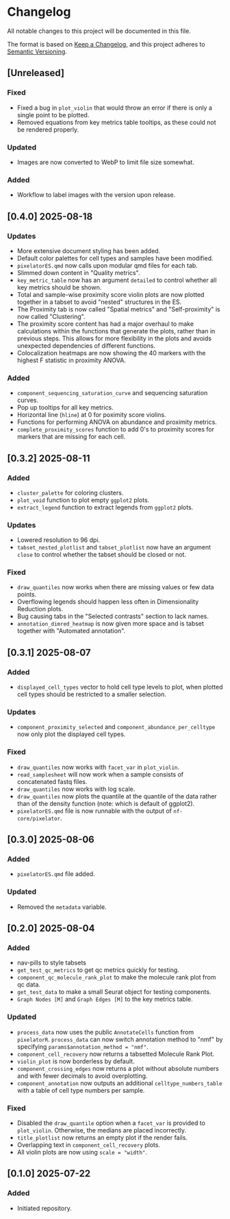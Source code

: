 # Changelog

All notable changes to this project will be documented in this file.

The format is based on [Keep a Changelog](https://keepachangelog.com/en/1.0.0/),
and this project adheres to [Semantic Versioning](https://semver.org/spec/v2.0.0.html).

## [Unreleased]

### Fixed
- Fixed a bug in `plot_violin` that would throw an error if there is only a single point to be plotted. 
- Removed equations from key metrics table tooltips, as these could not be rendered properly.

### Updated
- Images are now converted to WebP to limit file size somewhat. 

### Added
- Workflow to label images with the version upon release. 

## [0.4.0] 2025-08-18

### Updates
- More extensive document styling has been added.
- Default color palettes for cell types and samples have been modified.
- `pixelatorES.qmd` now calls upon modular qmd files for each tab.
- Slimmed down content in "Quality metrics".
- `key_metric_table` now has an argument `detailed` to control whether all key metrics should be shown. 
- Total and sample-wise proximity score violin plots are now plotted together in a tabset to avoid "nested" structures in the ES. 
- The Proximity tab is now called "Spatial metrics" and "Self-proximity" is now called "Clustering".
- The proximity score content has had a major overhaul to make calculations within the functions that generate the plots, rather than in previous steps. This allows for more flexibility in the plots and avoids unexpected dependencies of different functions.
- Colocalization heatmaps are now showing the 40 markers with the highest F statistic in proximity ANOVA. 

### Added
- `component_sequencing_saturation_curve` and sequencing saturation curves.
- Pop up tooltips for all key metrics.
- Horizontal line (`hline`) at 0 for poximity score violins.
- Functions for performing ANOVA on abundance and proximity metrics. 
- `complete_proximity_scores` function to add 0's to proximity scores for markers that are missing for each cell.

## [0.3.2] 2025-08-11

### Added
- `cluster_palette` for coloring clusters.
- `plot_void` function to plot empty `ggplot2` plots.
- `extract_legend` function to extract legends from `ggplot2` plots.

### Updates
- Lowered resolution to 96 dpi.
- `tabset_nested_plotlist` and `tabset_plotlist` now have an argument `close` to control whether the tabset should be closed or not.

### Fixed
- `draw_quantiles` now works when there are missing values or few data points.
- Overflowing legends should happen less often in Dimensionality Reduction plots.
- Bug causing tabs in the "Selected contrasts" section to lack names.
- `annotation_dimred_heatmap` is now given more space and is tabset together with "Automated annotation".

## [0.3.1] 2025-08-07

### Added
- `displayed_cell_types` vector to hold cell type levels to plot, when plotted cell types should be restricted to a smaller selection.

### Updates
- `component_proximity_selected` and `component_abundance_per_celltype` now only plot the displayed cell types.

### Fixed
- `draw_quantiles` now works with `facet_var` in `plot_violin`.
- `read_samplesheet` will now work when a sample consists of concatenated fastq files.
- `draw_quantiles` now works with log scale.
- `draw_quantiles` now plots the quantile at the quantile of the data rather than of the density function (note: which is default of ggplot2).
- `pixelatorES.qmd` file is now runnable with the output of `nf-core/pixelator`.

## [0.3.0] 2025-08-06

### Added
- `pixelatorES.qmd` file added.

### Updated
- Removed the `metadata` variable.

## [0.2.0] 2025-08-04

### Added
- nav-pills to style tabsets
- `get_test_qc_metrics` to get qc metrics quickly for testing.
- `component_qc_molecule_rank_plot` to make the molecule rank plot from qc data.
- `get_test_data` to make a small Seurat object for testing components.
- `Graph Nodes [M]` and `Graph Edges [M]` to the key metrics table.

### Updated
- `process_data` now uses the public `AnnotateCells` function from `pixelatorR`. `process_data` can now switch annotation method to "nmf" by specifying `params$annotation_method = "nmf"`.
- `component_cell_recovery` now returns a tabsetted Molecule Rank Plot.
- `violin_plot` is now borderless by default.
- `component_crossing_edges` now returns a plot without absolute numbers and with fewer decimals to avoid overplotting.
- `component_annotation` now outputs an additional `celltype_numbers_table` with a table of cell type numbers per sample.

### Fixed
- Disabled the `draw_quantile` option when a `facet_var` is provided to `plot_violin`. Otherwise, the medians are placed incorrectly.
- `title_plotlist` now returns an empty plot if the render fails.
- Overlapping text in `component_cell_recovery` plots.
- All violin plots are now using `scale = "width"`.

## [0.1.0] 2025-07-22

### Added
- Initiated repository.
